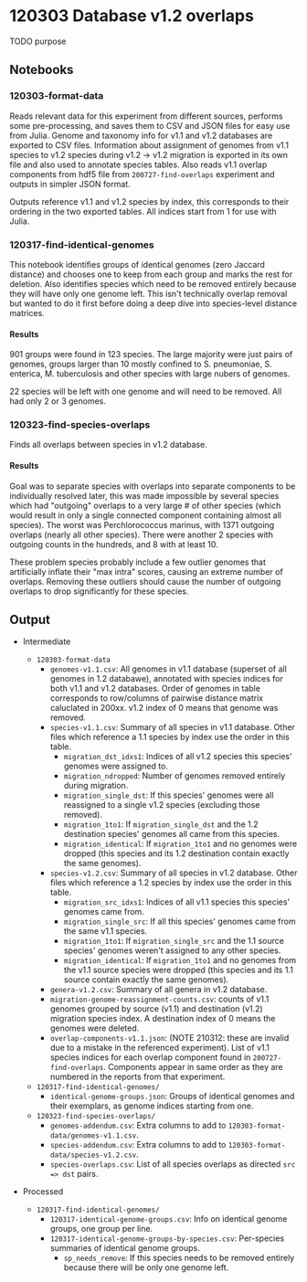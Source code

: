 # 120303 Database v1.2 overlaps


TODO purpose



## Notebooks

### 120303-format-data

Reads relevant data for this experiment from different sources, performs some pre-processing, and saves them to CSV and JSON files for easy use from Julia. Genome and taxonomy info for v1.1 and v1.2 databases are exported to CSV files. Information about assignment of genomes from v1.1 species to v1.2 species during v1.2 -> v1.2 migration is exported in its own file and also used to annotate species tables. Also reads v1.1 overlap components from hdf5 file from `200727-find-overlaps` experiment and outputs in simpler JSON format.

Outputs reference v1.1 and v1.2 species by index, this corresponds to their ordering in the two exported tables. All indices start from 1 for use with Julia.


### 120317-find-identical-genomes

This notebook identifies groups of identical genomes (zero Jaccard distance) and chooses one to keep from each group and marks the rest for deletion. Also identifies species which need to be removed entirely because they will have only one genome left.
This isn't technically overlap removal but wanted to do it first before doing a deep dive into species-level distance matrices.

#### Results

901 groups were found in 123 species. The large majority were just pairs of genomes, groups larger than 10 mostly confined to S. pneumoniae, S. enterica, M. tuberculosis and other species with large nubers of genomes.

22 species will be left with one genome and will need to be removed. All had only 2 or 3 genomes.


### 120323-find-species-overlaps

Finds all overlaps between species in v1.2 database.

#### Results

Goal was to separate species with overlaps into separate components to be individually resolved
later, this was made impossible by several species which had "outgoing" overlaps to a very large #
of other species (which would result in only a single connected component containing almost all
species). The worst was Perchlorococcus marinus, with 1371 outgoing overlaps (nearly all other
species). There were another 2 species with outgoing counts in the hundreds, and 8 with at least 10.

These problem species probably include a few outlier genomes that artificially inflate their "max
intra" scores, causing an extreme number of overlaps. Removing these outliers should cause the
number of outgoing overlaps to drop significantly for these species.



## Output


* Intermediate
  * `120303-format-data`
    * `genomes-v1.1.csv`: All genomes in v1.1 database (superset of all genomes in 1.2 databawe), annotated with species indices for both v1.1 and v1.2 databases. Order of genomes in table corresponds to row/columns of pairwise distance matrix caluclated in 200xx. v1.2 index of 0 means that genome was removed.
    * `species-v1.1.csv`: Summary of all species in v1.1 database. Other files which reference a 1.1 species by index use the order in this table.
      * `migration_dst_idxs1`: Indices of all v1.2 species this species' genomes were assigned to.
      * `migration_ndropped`: Number of genomes removed entirely during migration.
      * `migration_single_dst`: If this species' genomes were all reassigned to a single v1.2 species (excluding those removed).
      * `migration_1to1`: If `migration_single_dst` and the 1.2 destination species' genomes all came from this species.
      * `migration_identical`: If `migration_1to1` and no genomes were dropped (this species and its 1.2 destination contain exactly the same genomes).
    * `species-v1.2.csv`: Summary of all species in v1.2 database. Other files which reference a 1.2 species by index use the order in this table.
      * `migration_src_idxs1`: Indices of all v1.1 species this species' genomes came from.
      * `migration_single_src`: If all this species' genomes came from the same v1.1 species.
      * `migration_1to1`: If `migration_single_src` and the 1.1 source species' genomes weren't assigned to any other species.
      * `migration_identical`: If `migration_1to1` and no genomes from the v1.1 source species were dropped (this species and its 1.1 source contain exactly the same genomes).
    * `genera-v1.2.csv`: Summary of all genera in v1.2 database.
    * `migration-genome-reassignment-counts.csv`: counts of v1.1 genomes grouped by source (v1.1) and destination (v1.2) migration species index. A destination index of 0 means the genomes were deleted.
    * `overlap-components-v1.1.json`: (NOTE 210312: these are invalid due to a mistake in the referenced experiment). List of v1.1 species indices for each overlap component found in `200727-find-overlaps`. Components appear in same order as they are numbered in the reports from that experiment.
  * `120317-find-identical-genomes/`
    * `identical-genome-groups.json`: Groups of identical genomes and their exemplars, as genome indices starting from one.
  * `120323-find-species-overlaps/`
    * `genomes-addendum.csv`: Extra columns to add to `120303-format-data/genomes-v1.1.csv`.
    * `species-addendum.csv`: Extra columns to add to `120303-format-data/species-v1.2.csv`.
    * `species-overlaps.csv`: List of all species overlaps as directed `src => dst` pairs.

* Processed
  * `120317-find-identical-genomes/`
    * `120317-identical-genome-groups.csv`: Info on identical genome groups, one group per line.
    * `120317-identical-genome-groups-by-species.csv`: Per-species summaries of identical genome groups.
      * `sp_needs_remove`: If this species needs to be removed entirely because there will be only one genome left.
